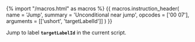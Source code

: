 {% import "/macros.html" as macros %}
{{ macros.instruction_header(
    name = 'Jump',
    summary = 'Unconditional near jump',
    opcodes = ['00 07'],
    arguments = [['ushort', 'targetLabelId']]
) }}

Jump to label **`targetLabelId`** in the current script.